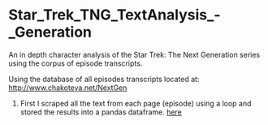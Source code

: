 # Star_Trek_TNG_TextAnalysis_-_Generation
An in depth character analysis of the Star Trek: The Next Generation series using the corpus of episode transcripts.

Using the database of all episodes transcripts located at:
http://www.chakoteya.net/NextGen

1. First I scraped all the text from each page (episode) using a loop and stored the results into a pandas dataframe. [here](https://github.com/mixtek/Star_Trek_TNG_TextAnalysis/blob/master/Star%20Trek%20Scrape.ipynb) 
